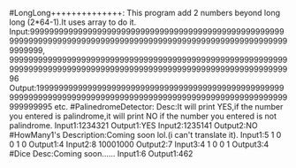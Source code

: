 #LongLong++++++++++++++:
This program add 2 numbers beyond long long (2*64-1).It uses array to do it.
Input:9999999999999999999999999999999999999999999999999999999999999999999999999999999999999999999999999999999999999999999999,
      9999999999999999999999999999999999999999999999999999999999999999999999999999999999999999999999999999999999999999999996
Output:19999999999999999999999999999999999999999999999999999999999999999999999999999999999999999999999999999999999999999999995 etc.
#PalinedromeDetector:
Desc:It will print YES,if the number you entered is palindrome,it will print NO if the number you entered is not palindrome.
Input1:1234321
Output1:YES
Input2:1235141
Output2:NO
#HowMany1's
Description:Coming soon lol.(i can't translate it).
Input1:5
      1 0 0 1 0
Output1:4
Input2:8
       10001000
Output2:7
Input3:4
       1 0 0 1
Output3:4       
#Dice
Desc:Coming soon......
Input1:6
Output1:462
       
       
       
      
      
